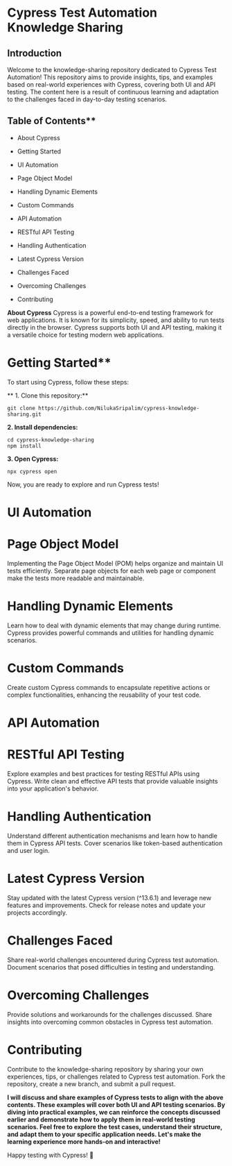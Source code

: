 
# Cypress Test Automation Knowledge Sharing

## Introduction

Welcome to the knowledge-sharing repository dedicated to Cypress Test Automation! This repository aims to provide insights, tips, and examples based on real-world experiences with Cypress, covering both UI and API testing. The content here is a result of continuous learning and adaptation to the challenges faced in day-to-day testing scenarios.

## Table of Contents**

* About Cypress

* Getting Started
* UI Automation
* Page Object Model
* Handling Dynamic Elements
* Custom Commands
* API Automation
* RESTful API Testing
* Handling Authentication
* Latest Cypress Version
* Challenges Faced
* Overcoming Challenges
* Contributing


**About Cypress**
Cypress is a powerful end-to-end testing framework for web applications. It is known for its simplicity, speed, and ability to run tests directly in the browser. Cypress supports both UI and API testing, making it a versatile choice for testing modern web applications.

# Getting Started**
To start using Cypress, follow these steps:

** 1. Clone this repository:**


``` git clone https://github.com/NilukaSripalim/cypress-knowledge-sharing.git ```

**2. Install dependencies:**

```
cd cypress-knowledge-sharing
npm install
```

**3. Open Cypress:**

```
npx cypress open
```

Now, you are ready to explore and run Cypress tests!

# UI Automation
# Page Object Model

Implementing the Page Object Model (POM) helps organize and maintain UI tests efficiently. Separate page objects for each web page or component make the tests more readable and maintainable.

# Handling Dynamic Elements
Learn how to deal with dynamic elements that may change during runtime. Cypress provides powerful commands and utilities for handling dynamic scenarios.

# Custom Commands
Create custom Cypress commands to encapsulate repetitive actions or complex functionalities, enhancing the reusability of your test code.

# API Automation
# RESTful API Testing
Explore examples and best practices for testing RESTful APIs using Cypress. Write clean and effective API tests that provide valuable insights into your application's behavior.

# Handling Authentication
Understand different authentication mechanisms and learn how to handle them in Cypress API tests. Cover scenarios like token-based authentication and user login.

# Latest Cypress Version
Stay updated with the latest Cypress version (^13.6.1) and leverage new features and improvements. Check for release notes and update your projects accordingly.

# Challenges Faced
Share real-world challenges encountered during Cypress test automation. Document scenarios that posed difficulties in testing and understanding.

# Overcoming Challenges
Provide solutions and workarounds for the challenges discussed. Share insights into overcoming common obstacles in Cypress test automation.

# Contributing
Contribute to the knowledge-sharing repository by sharing your own experiences, tips, or challenges related to Cypress test automation. Fork the repository, create a new branch, and submit a pull request.

**I will discuss and share examples of Cypress tests to align with the above contents. These examples will cover both UI and API testing scenarios. By diving into practical examples, we can reinforce the concepts discussed earlier and demonstrate how to apply them in real-world testing scenarios. Feel free to explore the test cases, understand their structure, and adapt them to your specific application needs. Let's make the learning experience more hands-on and interactive!**

Happy testing with Cypress! 🚀
